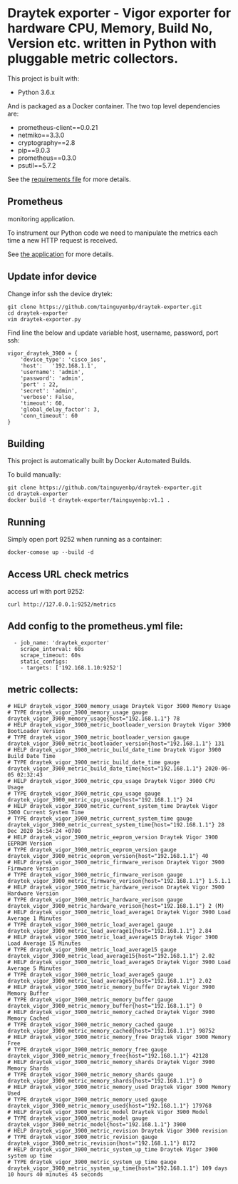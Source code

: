 # Draytek exporter - Vigor exporter for hardware CPU, Memory, Build No, Version etc. written in Python with pluggable metric collectors.
This project is built with:

- Python 3.6.x

And is packaged as a Docker container. The two top level dependencies are:

- prometheus-client==0.0.21
- netmiko==3.3.0
- cryptography==2.8
- pip==9.0.3
- prometheus==0.3.0
- psutil==5.7.2

See the [requirements file](./requirements.txt) for more details.

## Prometheus

monitoring application.

To instrument our Python code we need to manipulate the metrics each
time a new HTTP request is received.

See [the application](./draytek-exporter.py) for more details.

## Update infor device 
Change infor ssh the device drytek:
```
git clone https://github.com/tainguyenbp/draytek-exporter.git
cd draytek-exporter
vim draytek-exporter.py
```
Find line the below and update variable host, username, password, port ssh:
```
vigor_draytek_3900 = {
    'device_type': 'cisco_ios',
    'host':   '192.168.1.1',
    'username': 'admin',
    'password': 'admin',
    'port' : 22,
    'secret': 'admin',
    'verbose': False,
    'timeout': 60,
    'global_delay_factor': 3,
    'conn_timeout': 60
}
```

## Building

This project is automatically built by Docker Automated Builds.

To build manually:
```
git clone https://github.com/tainguyenbp/draytek-exporter.git
cd draytek-exporter
docker build -t draytek-exporter/tainguyenbp:v1.1 .
```

## Running

Simply open port 9252 when running as a container:

`docker-comose up --build -d`

## Access URL check metrics

access url with port 9252:

`curl http://127.0.0.1:9252/metrics`

## Add config to the prometheus.yml file:

```
  - job_name: 'draytek_exporter'
    scrape_interval: 60s
    scrape_timeout: 60s
    static_configs:
    - targets: ['192.168.1.10:9252']
```
## metric collects:

```
# HELP draytek_vigor_3900_memory_usage Draytek Vigor 3900 Memory Usage
# TYPE draytek_vigor_3900_memory_usage gauge
draytek_vigor_3900_memory_usage{host="192.168.1.1"} 78
# HELP draytek_vigor_3900_metric_bootloader_version Draytek Vigor 3900 BootLoader Version
# TYPE draytek_vigor_3900_metric_bootloader_version gauge
draytek_vigor_3900_metric_bootloader_version{host="192.168.1.1"} 131
# HELP draytek_vigor_3900_metric_build_date_time Draytek Vigor 3900 Build Date Time
# TYPE draytek_vigor_3900_metric_build_date_time gauge
draytek_vigor_3900_metric_build_date_time{host="192.168.1.1"} 2020-06-05 02:32:43
# HELP draytek_vigor_3900_metric_cpu_usage Draytek Vigor 3900 CPU Usage
# TYPE draytek_vigor_3900_metric_cpu_usage gauge
draytek_vigor_3900_metric_cpu_usage{host="192.168.1.1"} 24
# HELP draytek_vigor_3900_metric_current_system_time Draytek Vigor 3900 Current System Time
# TYPE draytek_vigor_3900_metric_current_system_time gauge
draytek_vigor_3900_metric_current_system_time{host="192.168.1.1"} 28 Dec 2020 16:54:24 +0700
# HELP draytek_vigor_3900_metric_eeprom_version Draytek Vigor 3900 EEPROM Version
# TYPE draytek_vigor_3900_metric_eeprom_version gauge
draytek_vigor_3900_metric_eeprom_version{host="192.168.1.1"} 40
# HELP draytek_vigor_3900_metric_firmware_verison Draytek Vigor 3900 Firmware Version
# TYPE draytek_vigor_3900_metric_firmware_verison gauge
draytek_vigor_3900_metric_firmware_verison{host="192.168.1.1"} 1.5.1.1
# HELP draytek_vigor_3900_metric_hardware_verison Draytek Vigor 3900 Hardware Version
# TYPE draytek_vigor_3900_metric_hardware_verison gauge
draytek_vigor_3900_metric_hardware_verison{host="192.168.1.1"} 2 (M)
# HELP draytek_vigor_3900_metric_load_average1 Draytek Vigor 3900 Load Average 1 Minutes
# TYPE draytek_vigor_3900_metric_load_average1 gauge
draytek_vigor_3900_metric_load_average1{host="192.168.1.1"} 2.84
# HELP draytek_vigor_3900_metric_load_average15 Draytek Vigor 3900 Load Average 15 Minutes
# TYPE draytek_vigor_3900_metric_load_average15 gauge
draytek_vigor_3900_metric_load_average15{host="192.168.1.1"} 2.02
# HELP draytek_vigor_3900_metric_load_average5 Draytek Vigor 3900 Load Average 5 Minutes
# TYPE draytek_vigor_3900_metric_load_average5 gauge
draytek_vigor_3900_metric_load_average5{host="192.168.1.1"} 2.02
# HELP draytek_vigor_3900_metric_memory_buffer Draytek Vigor 3900 Memory Buffer
# TYPE draytek_vigor_3900_metric_memory_buffer gauge
draytek_vigor_3900_metric_memory_buffer{host="192.168.1.1"} 0
# HELP draytek_vigor_3900_metric_memory_cached Draytek Vigor 3900 Memory Cached
# TYPE draytek_vigor_3900_metric_memory_cached gauge
draytek_vigor_3900_metric_memory_cached{host="192.168.1.1"} 98752
# HELP draytek_vigor_3900_metric_memory_free Draytek Vigor 3900 Memory Free
# TYPE draytek_vigor_3900_metric_memory_free gauge
draytek_vigor_3900_metric_memory_free{host="192.168.1.1"} 42128
# HELP draytek_vigor_3900_metric_memory_shards Draytek Vigor 3900 Memory Shards
# TYPE draytek_vigor_3900_metric_memory_shards gauge
draytek_vigor_3900_metric_memory_shards{host="192.168.1.1"} 0
# HELP draytek_vigor_3900_metric_memory_used Draytek Vigor 3900 Memory Used
# TYPE draytek_vigor_3900_metric_memory_used gauge
draytek_vigor_3900_metric_memory_used{host="192.168.1.1"} 179768
# HELP draytek_vigor_3900_metric_model Draytek Vigor 3900 Model
# TYPE draytek_vigor_3900_metric_model gauge
draytek_vigor_3900_metric_model{host="192.168.1.1"} 3900
# HELP draytek_vigor_3900_metric_revision Draytek Vigor 3900 revision
# TYPE draytek_vigor_3900_metric_revision gauge
draytek_vigor_3900_metric_revision{host="192.168.1.1"} 8172
# HELP draytek_vigor_3900_metric_system_up_time Draytek Vigor 3900 system up time
# TYPE draytek_vigor_3900_metric_system_up_time gauge
draytek_vigor_3900_metric_system_up_time{host="192.168.1.1"} 109 days 10 hours 40 minutes 45 seconds
```
